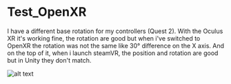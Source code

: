 # Test_OpenXR

I have a different base rotation for my controllers (Quest 2).
With the Oculus XR it's working fine, the rotation are good but when i've switched to OpenXR the rotation was not the same like 30° difference on the X axis.
And on the top of it, when i launch steamVR, the position and rotation are good but in Unity they don't match.

![alt text](https://github.com/PhantomDO/Test_OpenXR/Image/OCULUSXR_OPENXR.png?raw=true)
